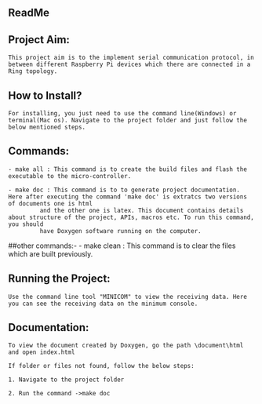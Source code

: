 ## ReadMe

## Project Aim:
	This project aim is to the implement serial communication protocol, in between different Raspberry Pi devices which there are connected in a Ring topology.

## How to Install?
	For installing, you just need to use the command line(Windows) or terminal(Mac os). Navigate to the project folder and just follow the below mentioned steps.

## Commands:
	- make all : This command is to create the build files and flash the executable to the micro-controller.

	- make doc : This command is to to generate project documentation. Here after executing the command 'make doc' is extratcs two versions of documents one is html 
		     and the other one is latex. This document contains details about structure of the project, APIs, macros etc. To run this command, you should
		     have Doxygen software running on the computer.

##other commands:-
      - make clean : This command is to clear the files which are built previously.
 
## Running the Project:
	Use the command line tool "MINICOM" to view the receiving data. Here you can see the receiving data on the minimum console. 

## Documentation:
	To view the document created by Doxygen, go the path \document\html and open index.html

	If folder or files not found, follow the below steps:  

	1. Navigate to the project folder

	2. Run the command ->make doc
